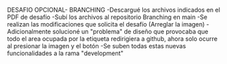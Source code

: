  DESAFIO OPCIONAL- BRANCHING 
 -Descargué los archivos indicados en el PDF de desafío
 -Subí los archivos al repositorio Branching en main 
 -Se realizan las modificaciones que solicita el desafío (Arreglar la imagen) 
 -Adicionalmente solucioné un "problema" de diseño que provocaba que todo el area ocupada por la etiqueta <a> redirigiera a github, ahora solo ocurre al presionar la imagen y el botón
 -Se suben todas estas nuevas funcionalidades a la rama "development"
